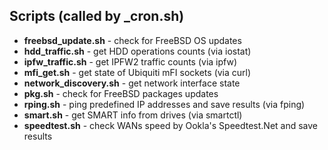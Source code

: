 Scripts (called by _cron.sh)
----
- **freebsd_update.sh** - check for FreeBSD OS updates
- **hdd_traffic.sh** - get HDD operations counts (via iostat)
- **ipfw_traffic.sh** - get IPFW2 traffic counts (via ipfw)
- **mfi_get.sh** - get state of Ubiquiti mFI sockets (via curl)
- **network_discovery.sh** - get network interface state
- **pkg.sh** - check for FreeBSD packages updates
- **rping.sh** - ping predefined IP addresses and save results (via fping)
- **smart.sh** - get SMART info from drives (via smartctl)
- **speedtest.sh** - check WANs speed by Ookla's Speedtest.Net and save results
